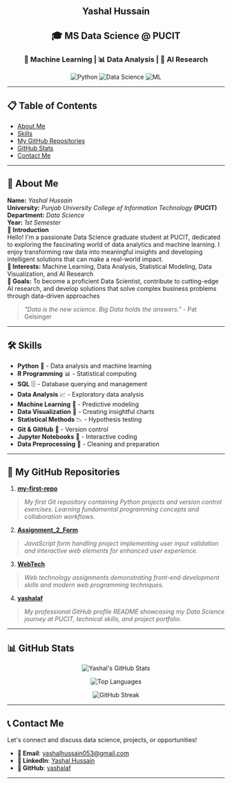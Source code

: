 <div align="center">

## Yashal Hussain

## 🎓 MS Data Science @ PUCIT
### 🤖 Machine Learning | 📊 Data Analysis | 🔬 AI Research

<p align="center">
  <img src="https://img.shields.io/badge/Python-Expert-green" alt="Python">
  <img src="https://img.shields.io/badge/Data-Science-blue" alt="Data Science">
  <img src="https://img.shields.io/badge/Machine-Learning-orange" alt="ML">
</p>

---

</div>

## 📋 Table of Contents
- [About Me](#about-me)
- [Skills](#skills)
- [My GitHub Repositories](#my-github-repositories)
- [GitHub Stats](#github-stats)
- [Contact Me](#contact-me)
---
## 👤 About Me
**Name:** *Yashal Hussain*\
**University:** *Punjab University College of Information Technology* **(PUCIT)**\
**Department:** *Data Science*\
**Year:** *1st Semester*\
**👋 Introduction**\
Hello! I'm a passionate Data Science graduate student at PUCIT, dedicated to exploring the fascinating world of data analytics and machine learning. I enjoy transforming raw data into meaningful insights and developing intelligent solutions that can make a real-world impact.\
**🧠 Interests:** Machine Learning, Data Analysis, Statistical Modeling, Data Visualization, and AI Research\
**🎯 Goals:** To become a proficient Data Scientist, contribute to cutting-edge AI research, and develop solutions that solve complex business problems through data-driven approaches
> *"Data is the new science. Big Data holds the answers."* - Pat Gelsinger
---
## 🛠️ Skills
- **Python** 🐍 - Data analysis and machine learning
- **R Programming** 📊 - Statistical computing
- **SQL** 🗄️ - Database querying and management
- **Data Analysis** 📈 - Exploratory data analysis
- **Machine Learning** 🤖 - Predictive modeling
- **Data Visualization** 🎨 - Creating insightful charts
- **Statistical Methods** 📉 - Hypothesis testing
- **Git & GitHub** 🔀 - Version control
- **Jupyter Notebooks** 📓 - Interactive coding
- **Data Preprocessing** 🧹 - Cleaning and preparation
---
## 📂 My GitHub Repositories

1. **[my-first-repo](https://github.com/yashalaf/my-first-repo)**  
  > *My first Git repository containing Python projects and version control exercises. Learning fundamental programming concepts and collaboration workflows.*
2. **[Assignment_2_Form](https://github.com/yashalaf/Assignment_2_Form.git)**  
  > *JavaScript form handling project implementing user input validation and interactive web elements for enhanced user experience.*
3. **[WebTech](https://github.com/yashalaf/WebTech)**  
  > *Web technology assignments demonstrating front-end development skills and modern web programming techniques.*
4. **[yashalaf](https://github.com/yashalaf/yashalaf)**  
  > *My professional GitHub profile README showcasing my Data Science journey at PUCIT, technical skills, and project portfolio.*
---
## 📊 GitHub Stats
<div align="center">

![Yashal's GitHub Stats](https://github-readme-stats.vercel.app/api?username=yashalaf&show_icons=true&theme=radical&hide_border=true)

![Top Languages](https://github-readme-stats.vercel.app/api/top-langs/?username=yashalaf&layout=compact&theme=radical&hide_border=true)

![GitHub Streak](https://github-readme-streak-stats.herokuapp.com/?user=yashalaf&theme=radical)

---
</div>

## 📞 Contact Me

Let's connect and discuss data science, projects, or opportunities!

- **📧 Email**: [yashalhussain053@gmail.com](mailto:yashalhussain053@gmail.com)  
- **💼 LinkedIn**: [Yashal Hussain](https://www.linkedin.com/in/yashal-hussain-a2b574318)  
- **🐙 GitHub**: [yashalaf](https://github.com/yashalaf)
---













